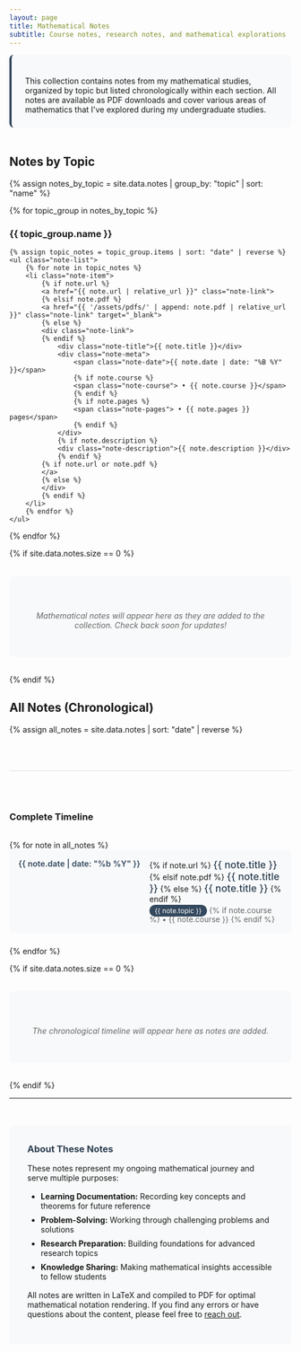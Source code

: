 ```yaml
---
layout: page
title: Mathematical Notes
subtitle: Course notes, research notes, and mathematical explorations
---
```


<div class="notes-intro">
    <p>This collection contains notes from my mathematical studies, organized by topic but listed chronologically within each section. All notes are available as PDF downloads and cover various areas of mathematics that I've explored during my undergraduate studies.</p>
</div>

## Notes by Topic

{% assign notes_by_topic = site.data.notes | group_by: "topic" | sort: "name" %}

{% for topic_group in notes_by_topic %}
<div class="topic-section">
    <h3 class="topic-title">{{ topic_group.name }}</h3>

    {% assign topic_notes = topic_group.items | sort: "date" | reverse %}
    <ul class="note-list">
        {% for note in topic_notes %}
        <li class="note-item">
            {% if note.url %}
            <a href="{{ note.url | relative_url }}" class="note-link">
            {% elsif note.pdf %}
            <a href="{{ '/assets/pdfs/' | append: note.pdf | relative_url }}" class="note-link" target="_blank">
            {% else %}
            <div class="note-link">
            {% endif %}
                <div class="note-title">{{ note.title }}</div>
                <div class="note-meta">
                    <span class="note-date">{{ note.date | date: "%B %Y" }}</span>
                    {% if note.course %}
                    <span class="note-course"> • {{ note.course }}</span>
                    {% endif %}
                    {% if note.pages %}
                    <span class="note-pages"> • {{ note.pages }} pages</span>
                    {% endif %}
                </div>
                {% if note.description %}
                <div class="note-description">{{ note.description }}</div>
                {% endif %}
            {% if note.url or note.pdf %}
            </a>
            {% else %}
            </div>
            {% endif %}
        </li>
        {% endfor %}
    </ul>
</div>
{% endfor %}

{% if site.data.notes.size == 0 %}
<div class="no-notes">
    <p>Mathematical notes will appear here as they are added to the collection. Check back soon for updates!</p>
</div>
{% endif %}

## All Notes (Chronological)

{% assign all_notes = site.data.notes | sort: "date" | reverse %}

<div class="chronological-notes">
    <h3>Complete Timeline</h3>
    <div class="timeline">
        {% for note in all_notes %}
        <div class="timeline-item">
            <div class="timeline-date">{{ note.date | date: "%b %Y" }}</div>
            <div class="timeline-content">
                {% if note.url %}
                <a href="{{ note.url | relative_url }}" class="timeline-title">{{ note.title }}</a>
                {% elsif note.pdf %}
                <a href="{{ '/assets/pdfs/' | append: note.pdf | relative_url }}" class="timeline-title" target="_blank">{{ note.title }}</a>
                {% else %}
                <span class="timeline-title">{{ note.title }}</span>
                {% endif %}
                <div class="timeline-meta">
                    <span class="timeline-topic">{{ note.topic }}</span>
                    {% if note.course %}
                    <span class="timeline-course"> • {{ note.course }}</span>
                    {% endif %}
                </div>
            </div>
        </div>
        {% endfor %}
    </div>
</div>

{% if site.data.notes.size == 0 %}
<div class="no-notes">
    <p>The chronological timeline will appear here as notes are added.</p>
</div>
{% endif %}

---

<div class="notes-info">
    <h3>About These Notes</h3>
    <p>These notes represent my ongoing mathematical journey and serve multiple purposes:</p>
    <ul>
        <li><strong>Learning Documentation:</strong> Recording key concepts and theorems for future reference</li>
        <li><strong>Problem-Solving:</strong> Working through challenging problems and solutions</li>
        <li><strong>Research Preparation:</strong> Building foundations for advanced research topics</li>
        <li><strong>Knowledge Sharing:</strong> Making mathematical insights accessible to fellow students</li>
    </ul>
    <p>All notes are written in LaTeX and compiled to PDF for optimal mathematical notation rendering. If you find any errors or have questions about the content, please feel free to <a href="{{ '/contact/' | relative_url }}">reach out</a>.</p>
</div>

<style>
.notes-intro {
    background-color: #f8f9fa;
    padding: 1.5rem;
    border-radius: 8px;
    margin-bottom: 3rem;
    border-left: 4px solid #34495e;
}

.notes-intro p {
    margin-bottom: 0;
}

.no-notes {
    text-align: center;
    padding: 3rem 2rem;
    background-color: #f8f9fa;
    border-radius: 8px;
    margin: 2rem 0;
}

.no-notes p {
    font-style: italic;
    color: #666;
    margin-bottom: 0;
}

.chronological-notes {
    margin-top: 4rem;
    padding-top: 3rem;
    border-top: 2px solid #eee;
}

.timeline {
    margin-top: 2rem;
}

.timeline-item {
    display: flex;
    margin-bottom: 1.5rem;
    padding: 1rem;
    background-color: #f8f9fa;
    border-radius: 6px;
    transition: background-color 0.3s ease;
}

.timeline-item:hover {
    background-color: #e9ecef;
}

.timeline-date {
    min-width: 80px;
    font-weight: 600;
    color: #34495e;
    font-size: 0.9rem;
}

.timeline-content {
    flex: 1;
    margin-left: 1rem;
}

.timeline-title {
    font-size: 1.1rem;
    font-weight: 500;
    color: #2c3e50;
    text-decoration: none;
    border: none;
}

.timeline-title:hover {
    color: #34495e;
}

.timeline-meta {
    font-size: 0.85rem;
    color: #666;
    margin-top: 0.25rem;
}

.timeline-topic {
    background-color: #34495e;
    color: white;
    padding: 0.2rem 0.6rem;
    border-radius: 12px;
    font-size: 0.75rem;
}

.notes-info {
    background-color: #f8f9fa;
    padding: 2rem;
    border-radius: 8px;
    margin-top: 3rem;
}

.notes-info h3 {
    margin-top: 0;
    color: #2c3e50;
}

.notes-info ul {
    margin: 1rem 0;
    padding-left: 1.5rem;
}

.notes-info li {
    margin-bottom: 0.5rem;
}

@media (max-width: 600px) {
    .timeline-item {
        flex-direction: column;
    }

    .timeline-content {
        margin-left: 0;
        margin-top: 0.5rem;
    }

    .timeline-date {
        min-width: auto;
    }
}
</style>